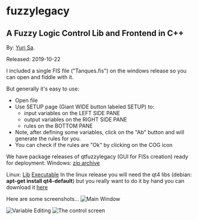 
fuzzylegacy
==================


A Fuzzy Logic Control Lib and Frontend in C++
------------------------------------

By: [Yuri Sa](https://about.me/yuri.sa).

Released: 2019-10-22

I included a single FIS file ("Tanques.fis") on the windows release so you can open and fiddle with it.

But generally it's easy to use:
- Open file
- Use SETUP page (Giant WIDE button labeled SETUP) to:
    - input variables on the LEFT SIDE PANE
    - output variables on the RIGHT SIDE PANE
    - rules on the BOTTOM PANE
- Note, after defining some variables, click on the "Ab" button and will generate the rules for you.
- You can check if the rules are "Ok" by clicking on the COG icon


We have package releases of qtfuzzylegacy (GUI for FISs creation) ready for deployment:
Windows:
[zip archive](https://github.com/yurisa2/fuzzylegacy/blob/master/Binaries/Windows/FuzzyLegacy.zip)

Linux:
[Lib](https://github.com/yurisa2/fuzzylegacy/blob/master/Binaries/Linux/libfuzzylegacy.so)
[Executable](https://github.com/yurisa2/fuzzylegacy/blob/master/Binaries/Linux/qtfuzzylegacy)
In the linux release you will need the qt4 libs (debian: **apt-get install qt4-default**) but you really want to do it by hand you can download it [here](https://download.qt.io/archive/qt/4.8/4.8.7/)

Here are some screenshots...
![Main Window](https://raw.githubusercontent.com/yurisa2/fuzzylegacy/master/Binaries/Windows/open.PNG)

![Variable Editing](https://raw.githubusercontent.com/yurisa2/fuzzylegacy/master/Binaries/Windows/editVariable.PNG)
![The control screen](https://raw.githubusercontent.com/yurisa2/fuzzylegacy/master/Binaries/Windows/control.PNG)
